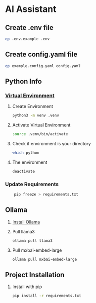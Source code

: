 # AI Assistant

## Create .env file

```sh
cp .env.example .env
```

## Create config.yaml file

```sh
cp example.config.yaml config.yaml
```

## Python Info

### [Virtual Environment](https://packaging.python.org/en/latest/guides/installing-using-pip-and-virtual-environments/)

1. Create Environment

   ```sh
   python3 -m venv .venv
   ```

2. Activate Virtual Environment

   ```sh
   source .venv/bin/activate
   ```

3. Check if environment is your directory

   ```sh
   which python
   ```

4. The environment

   ```sh
   deactivate
   ```

### Update Requirements

```sh
    pip freeze > requirements.txt
```

## Ollama

1. [Install Ollama](https://ollama.com/download)
2. Pull llama3

   ```sh
   ollama pull llama3
   ```

3. Pull mxbai-embed-large

   ```sh
   ollama pull mxbai-embed-large
   ```

## Project Installation

1. Install with pip

   ```sh
   pip install -r requirements.txt
   ```
